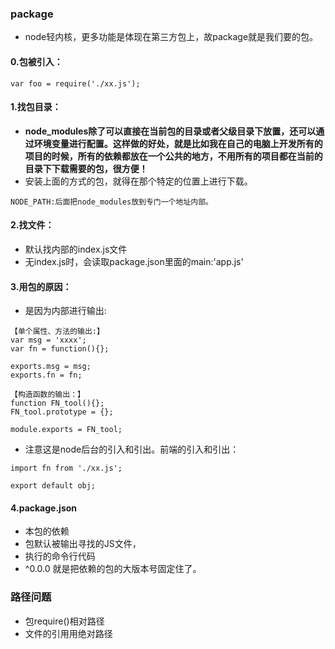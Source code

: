 ### package


* node轻内核，更多功能是体现在第三方包上，故package就是我们要的包。

#### 0.包被引入：

```
var foo = require('./xx.js');
```

#### 1.找包目录：
* **node_modules除了可以直接在当前包的目录或者父级目录下放置，还可以通过环境变量进行配置。这样做的好处，就是比如我在自己的电脑上开发所有的项目的时候，所有的依赖都放在一个公共的地方，不用所有的项目都在当前的目录下下载需要的包，很方便！**
* 安装上面的方式的包，就得在那个特定的位置上进行下载。

```
NODE_PATH:后面把node_modules放到专门一个地址内部。
```

#### 2.找文件：

* 默认找内部的index.js文件
* 无index.js时，会读取package.json里面的main:'app.js'

#### 3.用包的原因：

* 是因为内部进行输出:

```
【单个属性、方法的输出:】
var msg = 'xxxx';
var fn = function(){};

exports.msg = msg;
exports.fn = fn;

【构造函数的输出：】
function FN_tool(){};
FN_tool.prototype = {};

module.exports = FN_tool;
```

* 注意这是node后台的引入和引出。前端的引入和引出：

```
import fn from './xx.js';

export default obj;
```

#### 4.package.json

* 本包的依赖
* 包默认被输出寻找的JS文件，
* 执行的命令行代码
* ^0.0.0 就是把依赖的包的大版本号固定住了。


### 路径问题

* 包require()相对路径
* 文件的引用用绝对路径

